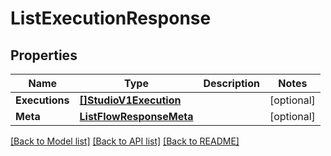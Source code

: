 # ListExecutionResponse

## Properties

Name | Type | Description | Notes
------------ | ------------- | ------------- | -------------
**Executions** | [**[]StudioV1Execution**](StudioV1Execution.md) |  |[optional] 
**Meta** | [**ListFlowResponseMeta**](ListFlowResponseMeta.md) |  |[optional] 

[[Back to Model list]](../README.md#documentation-for-models) [[Back to API list]](../README.md#documentation-for-api-endpoints) [[Back to README]](../README.md)


